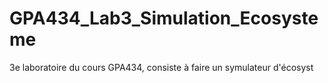 # GPA434_Lab3_Simulation_Ecosysteme
3e laboratoire du cours GPA434, consiste à faire un symulateur d'écosyst
